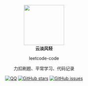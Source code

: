 

<p align="center">
  <a href="https://mehoon.com">
    <img src="https://blog.mehoon.com/wp-content/uploads/2021/06/cropped-avatar.jpg" width="130" />
  </a>
  <br />
  <b>云淡风轻</b>
  <p align="center"> leetcode-code</p>
  <p align="center">力扣刷题、平常学习、代码记录</p>
  
  <p align="center">
  <a href="https://github.com/haohaizhi/haohaizhi.github.io/blob/main/assets/qq.jpg">
  <img src="https://img.shields.io/badge/Talk-QQ-brightgreen.svg?style=popout-square" alt="QQ"></a>
  <a href="https://github.com/haohaizhi/python_study/stargazers">
  <img src="https://img.shields.io/github/stars/haohaizhi/python_study.svg?style=popout-square" alt="GitHub stars"></a>
  <a href="https://github.com/haohaizhi/python_study/issues">
  <img src="https://img.shields.io/github/issues/haohaizhi/python_study.svg?style=popout-square" alt="GitHub issues"></a>
</p>


<br />
<br />
